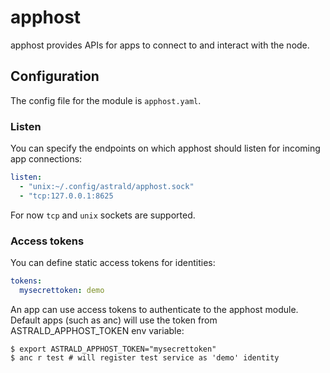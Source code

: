 # apphost

apphost provides APIs for apps to connect to and interact with the node.

## Configuration

The config file for the module is `apphost.yaml`.

### Listen

You can specify the endpoints on which apphost should listen for incoming app
connections:

```yaml
listen:
  - "unix:~/.config/astrald/apphost.sock"
  - "tcp:127.0.0.1:8625
```

For now `tcp` and `unix` sockets are supported.


### Access tokens

You can define static access tokens for identities:

```yaml
tokens:
  mysecrettoken: demo
```

An app can use access tokens to authenticate to the apphost module. Default
apps (such as anc) will use the token from ASTRALD_APPHOST_TOKEN env variable:

```shell
$ export ASTRALD_APPHOST_TOKEN="mysecrettoken"
$ anc r test # will register test service as 'demo' identity
```

